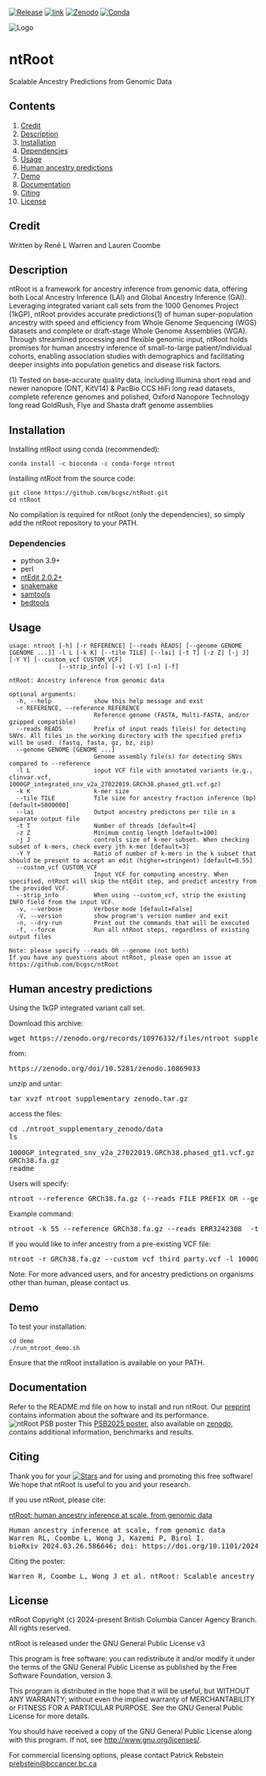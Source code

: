 [![Release](https://img.shields.io/github/release/bcgsc/ntRoot.svg)](https://github.com/bcgsc/ntRoot/releases)
[![link](https://img.shields.io/badge/ntRoot-preprint-brightgreen)](https://www.biorxiv.org/content/10.1101/2024.03.26.586646v1)
[![Zenodo](https://img.shields.io/badge/ntRoot-zenodo-red)](https://zenodo.org/doi/10.5281/zenodo.10869033)
[![Conda](https://img.shields.io/conda/dn/bioconda/ntroot?label=Conda)](https://anaconda.org/bioconda/ntroot)

![Logo](https://github.com/bcgsc/ntRoot/blob/main/ntroot-logo_colors.png)

# ntRoot

Scalable Ancestry Predictions from Genomic Data

## Contents

1. [Credit](#credit)
2. [Description](#description)
3. [Installation](#install)
4. [Dependencies](#dependencies)
5. [Usage](#usage)
6. [Human ancestry predictions](#data)
7. [Demo](#demo)
8. [Documentation](#docs)	
9. [Citing](#citing)
10. [License](#license)

## Credit  <a name=credit></a>
Written by René L Warren and Lauren Coombe

## Description <a name=description></a>
ntRoot is a framework for ancestry inference from genomic data, offering both Local Ancestry Inference (LAI) and Global Ancestry Inference (GAI). Leveraging integrated variant call sets from the 1000 Genomes Project (1kGP), ntRoot provides accurate predictions(1) of human super-population ancestry with speed and efficiency from Whole Genome Sequencing (WGS) datasets and complete or draft-stage Whole Genome Assemblies (WGA). Through streamlined processing and flexible genomic input, ntRoot holds promises for human ancestry inference of small-to-large patient/individual cohorts, enabling association studies with demographics and facilitating deeper insights into population genetics and disease risk factors.

(1) Tested on base-accurate quality data, including Illumina short read and newer nanopore (ONT, KitV14) & PacBio CCS HiFi long read datasets, complete reference genomes and polished, Oxford Nanopore Technology long read GoldRush, Flye and Shasta draft genome assemblies 

## Installation <a name=install></a>

Installing ntRoot using conda (recommended):
```
conda install -c bioconda -c conda-forge ntroot
```

Installing ntRoot from the source code:
```
git clone https://github.com/bcgsc/ntRoot.git
cd ntRoot
```
No compilation is required for ntRoot (only the dependencies), so simply add the ntRoot repository to your PATH.

### Dependencies <a name=dependencies></a>
- python 3.9+
- perl
- [ntEdit 2.0.2+](https://github.com/bcgsc/ntEdit)
- [snakemake](https://snakemake.readthedocs.io/en/stable/)
- [samtools](https://www.htslib.org/)
- [bedtools](https://bedtools.readthedocs.io/en/latest/)


## Usage <a name=usage></a>
```
usage: ntroot [-h] [-r REFERENCE] [--reads READS] [--genome GENOME [GENOME ...]] -l L [-k K] [--tile TILE] [--lai] [-t T] [-z Z] [-j J] [-Y Y] [--custom_vcf CUSTOM_VCF]
              [--strip_info] [-v] [-V] [-n] [-f]

ntRoot: Ancestry inference from genomic data

optional arguments:
  -h, --help            show this help message and exit
  -r REFERENCE, --reference REFERENCE
                        Reference genome (FASTA, Multi-FASTA, and/or gzipped compatible)
  --reads READS         Prefix of input reads file(s) for detecting SNVs. All files in the working directory with the specified prefix will be used. (fastq, fasta, gz, bz, zip)
  --genome GENOME [GENOME ...]
                        Genome assembly file(s) for detecting SNVs compared to --reference
  -l L                  input VCF file with annotated variants (e.g., clinvar.vcf, 1000GP_integrated_snv_v2a_27022019.GRCh38.phased_gt1.vcf.gz)
  -k K                  k-mer size
  --tile TILE           Tile size for ancestry fraction inference (bp) [default=5000000]
  --lai                 Output ancestry predictons per tile in a separate output file
  -t T                  Number of threads [default=4]
  -z Z                  Minimum contig length [default=100]
  -j J                  controls size of k-mer subset. When checking subset of k-mers, check every jth k-mer [default=3]
  -Y Y                  Ratio of number of k-mers in the k subset that should be present to accept an edit (higher=stringent) [default=0.55]
  --custom_vcf CUSTOM_VCF
                        Input VCF for computing ancestry. When specified, ntRoot will skip the ntEdit step, and predict ancestry from the provided VCF.
  --strip_info          When using --custom_vcf, strip the existing INFO field from the input VCF.
  -v, --verbose         Verbose mode [default=False]
  -V, --version         show program's version number and exit
  -n, --dry-run         Print out the commands that will be executed
  -f, --force           Run all ntRoot steps, regardless of existing output files

Note: please specify --reads OR --genome (not both)
If you have any questions about ntRoot, please open an issue at https://github.com/bcgsc/ntRoot
```

## Human ancestry predictions <a name=data></a>

Using the 1kGP integrated variant call set.

Download this archive:
<pre>
wget https://zenodo.org/records/10976332/files/ntroot_supplementary_zenodo.tar.gz
</pre>
  
from:
<pre>
https://zenodo.org/doi/10.5281/zenodo.10869033
</pre>

unzip and untar:
<pre>
tar xvzf ntroot_supplementary_zenodo.tar.gz
</pre>

access the files:
<pre>
cd ./ntroot_supplementary_zenodo/data
ls

1000GP_integrated_snv_v2a_27022019.GRCh38.phased_gt1.vcf.gz
GRCh38.fa.gz
readme
</pre>


Users will specify:
<pre>
ntroot --reference GRCh38.fa.gz (--reads FILE_PREFIX OR --genome FILE) -l 1000GP_integrated_snv_v2a_27022019.GRCh38.phased_gt1.vcf.gz -k 55
</pre>

Example command:
<pre>
ntroot -k 55 --reference GRCh38.fa.gz --reads ERR3242308_ -t 48 -Y 0.55 -l 1000GP_integrated_snv_v2a_27022019.GRCh38.phased_gt1.vcf.gz
</pre>

If you would like to infer ancestry from a pre-existing VCF file:
<pre>
ntroot -r GRCh38.fa.gz --custom_vcf third_party.vcf -l 1000GP_integrated_snv_v2a_27022019.GRCh38.phased_gt1.vcf.gz
</pre>

Note: For more advanced users, and for ancestry predictions on organisms other than human, please contact us.


## Demo <a name=demo></a>
To test your installation:
```
cd demo
./run_ntroot_demo.sh
```
Ensure that the ntRoot installation is available on your PATH.


## Documentation <a name=docs></a>

Refer to the README.md file on how to install and run ntRoot.
Our [preprint](https://www.biorxiv.org/content/10.1101/2024.03.26.586646v1) contains information about the software and its performance.
![ntRoot PSB poster](https://github.com/bcgsc/ntRoot/blob/main/ntRootPSB2025.png)
This [PSB2025 poster](https://f1000research.com/posters/13-1021), also available on [zenodo](https://doi.org/10.5281/zenodo.13844277), contains additional information, benchmarks and results.


## Citing <a name=citing></a>

Thank you for your [![Stars](https://img.shields.io/github/stars/bcgsc/ntRoot.svg)](https://github.com/bcgsc/ntRoot/stargazers) and for using and promoting this free software! We hope that ntRoot is useful to you and your research.

If you use ntRoot, please cite:

[ntRoot: human ancestry inference at scale, from genomic data](https://doi.org/10.1101/2024.03.26.586646)
<pre>
Human ancestry inference at scale, from genomic data
Warren RL, Coombe L, Wong J, Kazemi P, Birol I.
bioRxiv 2024.03.26.586646; doi: https://doi.org/10.1101/2024.03.26.586646
</pre>

Citing the poster:
<pre>
Warren R, Coombe L, Wong J et al. ntRoot: Scalable ancestry predictions from genome sequencing data [version 1]. F1000Research 2024, 13:1021 (poster) (https://doi.org/10.7490/f1000research.1119849.1)
</pre>

## License <a name=license></a>

ntRoot Copyright (c) 2024-present British Columbia Cancer Agency Branch.  All rights reserved.

ntRoot is released under the GNU General Public License v3

This program is free software: you can redistribute it and/or modify
it under the terms of the GNU General Public License as published by
the Free Software Foundation, version 3.
 
This program is distributed in the hope that it will be useful,
but WITHOUT ANY WARRANTY; without even the implied warranty of
MERCHANTABILITY or FITNESS FOR A PARTICULAR PURPOSE. See the
GNU General Public License for more details.

You should have received a copy of the GNU General Public License
along with this program. If not, see <http://www.gnu.org/licenses/>.

For commercial licensing options, please contact
Patrick Rebstein <prebstein@bccancer.bc.ca>
